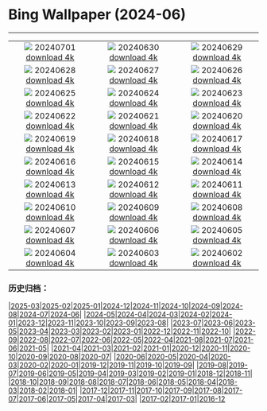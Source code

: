 # Bing Wallpaper (2024-06)
**************
| | | |
| :----: | :----: | :----: |
| ![](https://www.bing.com/th?id=OHR.HeidelbergCastle_DE-DE7111251205_1920x1080.jpg) 20240701 [download 4k](https://www.bing.com/th?id=OHR.HeidelbergCastle_DE-DE7111251205_UHD.jpg) | ![](https://www.bing.com/th?id=OHR.UbudBali_DE-DE9291119795_1920x1080.jpg) 20240630 [download 4k](https://www.bing.com/th?id=OHR.UbudBali_DE-DE9291119795_UHD.jpg) | ![](https://www.bing.com/th?id=OHR.TourCorsica_DE-DE8597193744_1920x1080.jpg) 20240629 [download 4k](https://www.bing.com/th?id=OHR.TourCorsica_DE-DE8597193744_UHD.jpg) |
| ![](https://www.bing.com/th?id=OHR.AllianzArena_DE-DE5063263728_1920x1080.jpg) 20240628 [download 4k](https://www.bing.com/th?id=OHR.AllianzArena_DE-DE5063263728_UHD.jpg) | ![](https://www.bing.com/th?id=OHR.FlorenceDuomo_DE-DE5707653753_1920x1080.jpg) 20240627 [download 4k](https://www.bing.com/th?id=OHR.FlorenceDuomo_DE-DE5707653753_UHD.jpg) | ![](https://www.bing.com/th?id=OHR.CardinalfishAnemone_DE-DE5420606353_1920x1080.jpg) 20240626 [download 4k](https://www.bing.com/th?id=OHR.CardinalfishAnemone_DE-DE5420606353_UHD.jpg) |
| ![](https://www.bing.com/th?id=OHR.FireWave_DE-DE5152137899_1920x1080.jpg) 20240625 [download 4k](https://www.bing.com/th?id=OHR.FireWave_DE-DE5152137899_UHD.jpg) | ![](https://www.bing.com/th?id=OHR.FloresIsland_DE-DE4765362804_1920x1080.jpg) 20240624 [download 4k](https://www.bing.com/th?id=OHR.FloresIsland_DE-DE4765362804_UHD.jpg) | ![](https://www.bing.com/th?id=OHR.DhakaBangladesh_DE-DE1601087316_1920x1080.jpg) 20240623 [download 4k](https://www.bing.com/th?id=OHR.DhakaBangladesh_DE-DE1601087316_UHD.jpg) |
| ![](https://www.bing.com/th?id=OHR.BrazilRainforest_DE-DE1305753130_1920x1080.jpg) 20240622 [download 4k](https://www.bing.com/th?id=OHR.BrazilRainforest_DE-DE1305753130_UHD.jpg) | ![](https://www.bing.com/th?id=OHR.LewaGiraffe_DE-DE0857828620_1920x1080.jpg) 20240621 [download 4k](https://www.bing.com/th?id=OHR.LewaGiraffe_DE-DE0857828620_UHD.jpg) | ![](https://www.bing.com/th?id=OHR.KokinoMacedonia_DE-DE0078075426_1920x1080.jpg) 20240620 [download 4k](https://www.bing.com/th?id=OHR.KokinoMacedonia_DE-DE0078075426_UHD.jpg) |
| ![](https://www.bing.com/th?id=OHR.CuxhavenTower_DE-DE4991048453_1920x1080.jpg) 20240619 [download 4k](https://www.bing.com/th?id=OHR.CuxhavenTower_DE-DE4991048453_UHD.jpg) | ![](https://www.bing.com/th?id=OHR.LupinIceland_DE-DE8795741566_1920x1080.jpg) 20240618 [download 4k](https://www.bing.com/th?id=OHR.LupinIceland_DE-DE8795741566_UHD.jpg) | ![](https://www.bing.com/th?id=OHR.HummingThistle_DE-DE7552143842_1920x1080.jpg) 20240617 [download 4k](https://www.bing.com/th?id=OHR.HummingThistle_DE-DE7552143842_UHD.jpg) |
| ![](https://www.bing.com/th?id=OHR.Ruinenberg_DE-DE5900996291_1920x1080.jpg) 20240616 [download 4k](https://www.bing.com/th?id=OHR.Ruinenberg_DE-DE5900996291_UHD.jpg) | ![](https://www.bing.com/th?id=OHR.NazareWave_DE-DE6510576584_1920x1080.jpg) 20240615 [download 4k](https://www.bing.com/th?id=OHR.NazareWave_DE-DE6510576584_UHD.jpg) | ![](https://www.bing.com/th?id=OHR.PeggysCove_DE-DE6175899520_1920x1080.jpg) 20240614 [download 4k](https://www.bing.com/th?id=OHR.PeggysCove_DE-DE6175899520_UHD.jpg) |
| ![](https://www.bing.com/th?id=OHR.RegistanUzbekistan_DE-DE0297910623_1920x1080.jpg) 20240613 [download 4k](https://www.bing.com/th?id=OHR.RegistanUzbekistan_DE-DE0297910623_UHD.jpg) | ![](https://www.bing.com/th?id=OHR.BigBendMilkyWay_DE-DE9932033977_1920x1080.jpg) 20240612 [download 4k](https://www.bing.com/th?id=OHR.BigBendMilkyWay_DE-DE9932033977_UHD.jpg) | ![](https://www.bing.com/th?id=OHR.GemsbokBotswana_DE-DE9586161509_1920x1080.jpg) 20240611 [download 4k](https://www.bing.com/th?id=OHR.GemsbokBotswana_DE-DE9586161509_UHD.jpg) |
| ![](https://www.bing.com/th?id=OHR.OsakaNight_DE-DE9198520321_1920x1080.jpg) 20240610 [download 4k](https://www.bing.com/th?id=OHR.OsakaNight_DE-DE9198520321_UHD.jpg) | ![](https://www.bing.com/th?id=OHR.KlosterKamp_DE-DE6407205141_1920x1080.jpg) 20240609 [download 4k](https://www.bing.com/th?id=OHR.KlosterKamp_DE-DE6407205141_UHD.jpg) | ![](https://www.bing.com/th?id=OHR.KillikRiverAlaska_DE-DE8386979162_1920x1080.jpg) 20240608 [download 4k](https://www.bing.com/th?id=OHR.KillikRiverAlaska_DE-DE8386979162_UHD.jpg) |
| ![](https://www.bing.com/th?id=OHR.HumpbackFamily_DE-DE8013802672_1920x1080.jpg) 20240607 [download 4k](https://www.bing.com/th?id=OHR.HumpbackFamily_DE-DE8013802672_UHD.jpg) | ![](https://www.bing.com/th?id=OHR.RossfeldRoad_DE-DE6613150514_1920x1080.jpg) 20240606 [download 4k](https://www.bing.com/th?id=OHR.RossfeldRoad_DE-DE6613150514_UHD.jpg) | ![](https://www.bing.com/th?id=OHR.MadagascarRiver_DE-DE7722316951_1920x1080.jpg) 20240605 [download 4k](https://www.bing.com/th?id=OHR.MadagascarRiver_DE-DE7722316951_UHD.jpg) |
| ![](https://www.bing.com/th?id=OHR.ChestnutBeeEater_DE-DE7400779777_1920x1080.jpg) 20240604 [download 4k](https://www.bing.com/th?id=OHR.ChestnutBeeEater_DE-DE7400779777_UHD.jpg) | ![](https://www.bing.com/th?id=OHR.CopenhagenBicycles_DE-DE6785283446_1920x1080.jpg) 20240603 [download 4k](https://www.bing.com/th?id=OHR.CopenhagenBicycles_DE-DE6785283446_UHD.jpg) | ![](https://www.bing.com/th?id=OHR.MenRuz_DE-DE4765276671_1920x1080.jpg) 20240602 [download 4k](https://www.bing.com/th?id=OHR.MenRuz_DE-DE4765276671_UHD.jpg) |

### 历史归档：

|[2025-03](/../2025-03/2025-03.md)|[2025-02](/../2025-02/2025-02.md)|[2025-01](/../2025-01/2025-01.md)|[2024-12](/../2024-12/2024-12.md)|[2024-11](/../2024-11/2024-11.md)|[2024-10](/../2024-10/2024-10.md)|[2024-09](/../2024-09/2024-09.md)|[2024-08](/../2024-08/2024-08.md)|[2024-07](/../2024-07/2024-07.md)|[2024-06](/2024-06.md)|
|[2024-05](/../2024-05/2024-05.md)|[2024-04](/../2024-04/2024-04.md)|[2024-03](/../2024-03/2024-03.md)|[2024-02](/../2024-02/2024-02.md)|[2024-01](/../2024-01/2024-01.md)|[2023-12](/../2023-12/2023-12.md)|[2023-11](/../2023-11/2023-11.md)|[2023-10](/../2023-10/2023-10.md)|[2023-09](/../2023-09/2023-09.md)|[2023-08](/../2023-08/2023-08.md)|
|[2023-07](/../2023-07/2023-07.md)|[2023-06](/../2023-06/2023-06.md)|[2023-05](/../2023-05/2023-05.md)|[2023-04](/../2023-04/2023-04.md)|[2023-03](/../2023-03/2023-03.md)|[2023-02](/../2023-02/2023-02.md)|[2023-01](/../2023-01/2023-01.md)|[2022-12](/../2022-12/2022-12.md)|[2022-11](/../2022-11/2022-11.md)|[2022-10](/../2022-10/2022-10.md)|
|[2022-09](/../2022-09/2022-09.md)|[2022-08](/../2022-08/2022-08.md)|[2022-07](/../2022-07/2022-07.md)|[2022-06](/../2022-06/2022-06.md)|[2022-05](/../2022-05/2022-05.md)|[2022-04](/../2022-04/2022-04.md)|[2021-08](/../2021-08/2021-08.md)|[2021-07](/../2021-07/2021-07.md)|[2021-06](/../2021-06/2021-06.md)|[2021-05](/../2021-05/2021-05.md)|
|[2021-04](/../2021-04/2021-04.md)|[2021-03](/../2021-03/2021-03.md)|[2021-02](/../2021-02/2021-02.md)|[2021-01](/../2021-01/2021-01.md)|[2020-12](/../2020-12/2020-12.md)|[2020-11](/../2020-11/2020-11.md)|[2020-10](/../2020-10/2020-10.md)|[2020-09](/../2020-09/2020-09.md)|[2020-08](/../2020-08/2020-08.md)|[2020-07](/../2020-07/2020-07.md)|
|[2020-06](/../2020-06/2020-06.md)|[2020-05](/../2020-05/2020-05.md)|[2020-04](/../2020-04/2020-04.md)|[2020-03](/../2020-03/2020-03.md)|[2020-02](/../2020-02/2020-02.md)|[2020-01](/../2020-01/2020-01.md)|[2019-12](/../2019-12/2019-12.md)|[2019-11](/../2019-11/2019-11.md)|[2019-10](/../2019-10/2019-10.md)|[2019-09](/../2019-09/2019-09.md)|
|[2019-08](/../2019-08/2019-08.md)|[2019-07](/../2019-07/2019-07.md)|[2019-06](/../2019-06/2019-06.md)|[2019-05](/../2019-05/2019-05.md)|[2019-04](/../2019-04/2019-04.md)|[2019-03](/../2019-03/2019-03.md)|[2019-02](/../2019-02/2019-02.md)|[2019-01](/../2019-01/2019-01.md)|[2018-12](/../2018-12/2018-12.md)|[2018-11](/../2018-11/2018-11.md)|
|[2018-10](/../2018-10/2018-10.md)|[2018-09](/../2018-09/2018-09.md)|[2018-08](/../2018-08/2018-08.md)|[2018-07](/../2018-07/2018-07.md)|[2018-06](/../2018-06/2018-06.md)|[2018-05](/../2018-05/2018-05.md)|[2018-04](/../2018-04/2018-04.md)|[2018-03](/../2018-03/2018-03.md)|[2018-02](/../2018-02/2018-02.md)|[2018-01](/../2018-01/2018-01.md)|
|[2017-12](/../2017-12/2017-12.md)|[2017-11](/../2017-11/2017-11.md)|[2017-10](/../2017-10/2017-10.md)|[2017-09](/../2017-09/2017-09.md)|[2017-08](/../2017-08/2017-08.md)|[2017-07](/../2017-07/2017-07.md)|[2017-06](/../2017-06/2017-06.md)|[2017-05](/../2017-05/2017-05.md)|[2017-04](/../2017-04/2017-04.md)|[2017-03](/../2017-03/2017-03.md)|
|[2017-02](/../2017-02/2017-02.md)|[2017-01](/../2017-01/2017-01.md)|[2016-12](/../2016-12/2016-12.md)